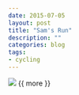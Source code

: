 ```yaml
---
date: 2015-07-05
layout: post
title: "Sam's Run"
description: ""
categories: blog 
tags:
- cycling 
---
```


<!--start excerpt-->

![](/images/2015/2015-07-05-sams-run.jpg)
{{ more }}

